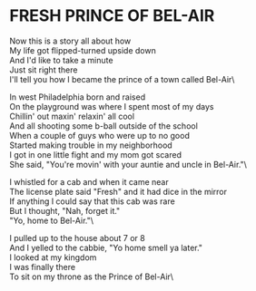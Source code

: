 # FRESH PRINCE OF BEL-AIR

Now this is a story all about how\
My life got flipped-turned upside down\
And I'd like to take a minute\
Just sit right there\
I'll tell you how I became the prince of a town called Bel-Air\

In west Philadelphia born and raised\
On the playground was where I spent most of my days\
Chillin' out maxin' relaxin' all cool\
And all shooting some b-ball outside of the school\
When a couple of guys who were up to no good\
Started making trouble in my neighborhood\
I got in one little fight and my mom got scared\
She said, "You're movin' with your auntie and uncle in Bel-Air."\

I whistled for a cab and when it came near\
The license plate said "Fresh" and it had dice in the mirror\
If anything I could say that this cab was rare\
But I thought, "Nah, forget it."\
"Yo, home to Bel-Air."\

I pulled up to the house about 7 or 8\
And I yelled to the cabbie, "Yo home smell ya later."\
I looked at my kingdom\
I was finally there\
To sit on my throne as the Prince of Bel-Air\
